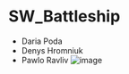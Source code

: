 # SW_Battleship

- Daria Poda
- Denys Hromniuk
- Pawlo Ravliv
![image](https://media.discordapp.net/attachments/700054650728218785/789058801114415125/Battleships.png?width=705&height=272)
